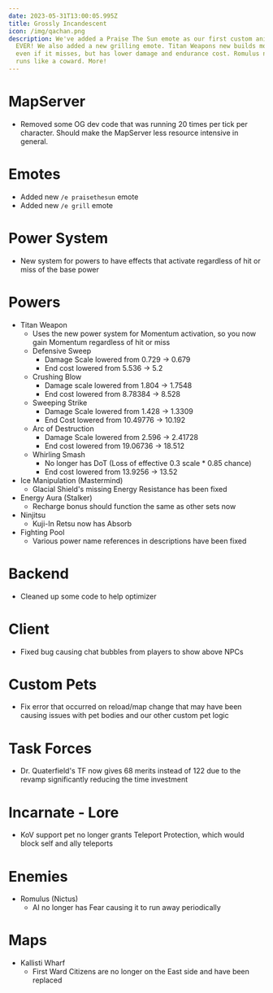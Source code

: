 ```yaml
---
date: 2023-05-31T13:00:05.995Z
title: Grossly Incandescent
icon: /img/qachan.png
description: We've added a Praise The Sun emote as our first custom animation
  EVER! We also added a new grilling emote. Titan Weapons new builds momentum
  even if it misses, but has lower damage and endurance cost. Romulus no longer
  runs like a coward. More!
---
```

# MapServer

  * Removed some OG dev code that was running 20 times per tick per character. Should make the MapServer less resource intensive in general.

# Emotes

  * Added new `/e praisethesun` emote
  * Added new `/e grill` emote

# Power System

  * New system for powers to have effects that activate regardless of hit or miss of the base power

# Powers

  * Titan Weapon
    - Uses the new power system for Momentum activation, so you now gain Momentum regardless of hit or miss
    - Defensive Sweep
      + Damage Scale lowered from 0.729 -> 0.679
      + End cost lowered from 5.536 -> 5.2
    - Crushing Blow
      + Damage scale lowered from 1.804 -> 1.7548
      + End cost lowered from 8.78384 -> 8.528
    - Sweeping Strike
      + Damage Scale lowered from 1.428 -> 1.3309
      + End Cost lowered from 10.49776 -> 10.192
    - Arc of Destruction
      + Damage Scale lowered from 2.596 -> 2.41728
      + End cost lowered from 19.06736 -> 18.512
    - Whirling Smash
      + No longer has DoT (Loss of effective 0.3 scale * 0.85 chance)
      + End cost lowered from 13.9256 -> 13.52
  * Ice Manipulation (Mastermind)
    - Glacial Shield's missing Energy Resistance has been fixed
  * Energy Aura (Stalker)
    - Recharge bonus should function the same as other sets now
  * Ninjitsu
    - Kuji-In Retsu now has Absorb
  * Fighting Pool
    - Various power name references in descriptions have been fixed

# Backend 

  * Cleaned up some code to help optimizer

# Client

  * Fixed bug causing chat bubbles from players to show above NPCs

# Custom Pets

  * Fix error that occurred on reload/map change that may have been causing issues with pet bodies and our other custom pet logic

# Task Forces

  * Dr. Quaterfield's TF now gives 68 merits instead of 122 due to the revamp significantly reducing the time investment 

# Incarnate - Lore

  * KoV support pet no longer grants Teleport Protection, which would block self and ally teleports

# Enemies

  * Romulus (Nictus)
     - AI no longer has Fear causing it to run away periodically

# Maps

  * Kallisti Wharf
    - First Ward Citizens are no longer on the East side and have been replaced